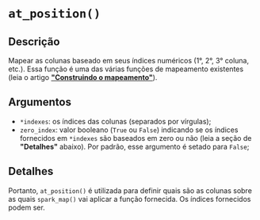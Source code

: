 # `at_position()`

## Descrição

Mapear as colunas baseado em seus índices numéricos (1°, 2°, 3° coluna, etc.). Essa função é uma das várias funções de mapeamento existentes (leia o artigo [**"Construindo o mapeamento"**](https://github.com/pedropark99/spark_map/blob/main/doc/portuguese/artigos/construindo-mapeamento.md)). 

## Argumentos

- `*indexes`: os índices das colunas (separados por vírgulas);
- `zero_index`: valor booleano (`True` ou `False`) indicando se os índices fornecidos em `*indexes` são baseados em zero ou não (leia a seção de **"Detalhes"** abaixo). Por padrão, esse argumento é setado para `False`;

## Detalhes

Portanto, `at_position()` é utilizada para definir quais são as colunas sobre as quais `spark_map()` vai aplicar a função fornecida. Os índices fornecidos podem ser.